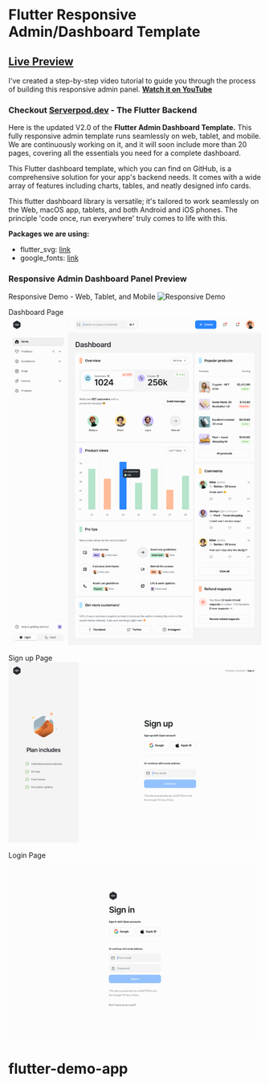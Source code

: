 # Flutter Responsive Admin/Dashboard Template

## [Live Preview](https://abuanwar072.github.io/Flutter-Responsive-Admin-Panel-or-Dashboard/#/)

I've created a step-by-step video tutorial to guide you through the process of building this responsive admin panel. **[Watch it on YouTube](https://youtu.be/_uOgXpEHNbc)**

### Checkout [Serverpod.dev](https://cutt.ly/Per1Z7ri) - The Flutter Backend

Here is the updated V2.0 of the **Flutter Admin Dashboard Template.** This fully responsive admin template runs seamlessly on web, tablet, and mobile. We are continuously working on it, and it will soon include more than 20 pages, covering all the essentials you need for a complete dashboard.

This Flutter dashboard template, which you can find on GitHub, is a comprehensive solution for your app's backend needs. It comes with a wide array of features including charts, tables, and neatly designed info cards.

This flutter dashboard library is versatile; it's tailored to work seamlessly on the Web, macOS app, tablets, and both Android and iOS phones. The principle 'code once, run everywhere' truly comes to life with this.

**Packages we are using:**

- flutter_svg: [link](https://pub.dev/packages/flutter_svg)
- google_fonts: [link](https://pub.dev/packages/google_fonts)

### Responsive Admin Dashboard Panel Preview

Responsive Demo - Web, Tablet, and Mobile
![Responsive Demo](/Previews/Core_Dashboard_V2_Intro.gif)

Dashboard Page
![Dashboard Page](/Previews/dashboard.png)

Sign up Page
![Sign up Page](/Previews/sign_up.png)

Login Page
![Login Page](/Previews/sign_in.png)
# flutter-demo-app
